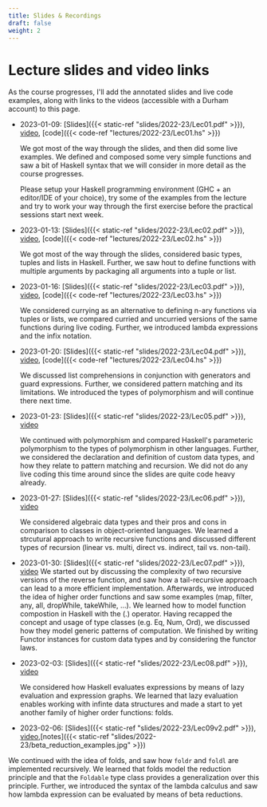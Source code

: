 ```yaml
---
title: Slides & Recordings
draft: false
weight: 2
---
```


# Lecture slides and video links

As the course progresses, I'll add the annotated slides and live code
examples, along with links to the videos (accessible with a Durham
account) to this page.

- 2023-01-09: [Slides]({{< static-ref
  "slides/2022-23/Lec01.pdf" >}}),
  [video](https://durham.cloud.panopto.eu/Panopto/Pages/Viewer.aspx?id=cdb1e9c6-f338-4f60-acdb-af820094eda4), [code]({{< code-ref "lectures/2022-23/Lec01.hs" >}})
  
  We got most of the way through the slides, and then did some live
  examples. We defined and composed some very simple functions and saw a
  bit of Haskell syntax that we will consider in more detail as the course
  progresses.
  
  Please setup your Haskell programming environment (GHC + an editor/IDE of your choice), try some of the examples from the lecture and try to work your way through the first exercise before the practical sessions start next week.
  
- 2023-01-13: [Slides]({{< static-ref
  "slides/2022-23/Lec02.pdf" >}}),
  [video](https://durham.cloud.panopto.eu/Panopto/Pages/Viewer.aspx?id=ec73c077-ce8f-4ea2-ac90-af8800948d14), [code]({{< code-ref "lectures/2022-23/Lec02.hs" >}})
  
  We got most of the way through the slides, considered basic types, tuples and lists in Haskell. Further, we saw hout to define functions with multiple arguments by packaging all arguments into a tuple or list.
  
- 2023-01-16: [Slides]({{< static-ref
  "slides/2022-23/Lec03.pdf" >}}),
  [video](https://durham.cloud.panopto.eu/Panopto/Pages/Viewer.aspx?id=55994d27-a6ed-4ca9-bd55-af890094d961), [code]({{< code-ref "lectures/2022-23/Lec03.hs" >}})
  
  We considered currying as an alternative to defining n-ary functions via tuples or lists, we compared curried and uncurried versions of the same functions during live coding. Further, we introduced lambda expressions and the infix notation.
  
- 2023-01-20: [Slides]({{< static-ref
  "slides/2022-23/Lec04.pdf" >}}),
  [video](https://durham.cloud.panopto.eu/Panopto/Pages/Viewer.aspx?id=1e4a90d5-39cb-4b4c-b8c7-af8f009469af), [code]({{< code-ref "lectures/2022-23/Lec04.hs" >}})
  
  We discussed list comprehensions in conjunction with generators and guard expressions. Further, we considered pattern matching and its limitations. We introduced the types of polymorphism and will continue there next time.
  
- 2023-01-23: [Slides]({{< static-ref
  "slides/2022-23/Lec05.pdf" >}}),
  [video](https://durham.cloud.panopto.eu/Panopto/Pages/Viewer.aspx?id=c9625930-9354-438c-ad5f-af9000966d6b)
  
  We continued with polymorphism and compared Haskell's parameteric polymorphism to the types of polymorphism in other languages. Further, we considered the declaration and definition of custom data types, and how they relate to pattern matching and recursion. We did not do any live coding this time around since the slides are quite code heavy already.
  
- 2023-01-27: [Slides]({{< static-ref
  "slides/2022-23/Lec06.pdf" >}}),
  [video](https://durham.cloud.panopto.eu/Panopto/Pages/Viewer.aspx?id=bc1539da-4907-4331-ac48-af960094809d)
  
  We considered algebraic data types and their pros and cons in comparison to classes in object-oriented languages. We learned a strcutural approach to write recursive functions and discussed different types of recursion (linear vs. multi, direct vs. indirect, tail vs. non-tail).
  
- 2023-01-30: [Slides]({{< static-ref
  "slides/2022-23/Lec07.pdf" >}}),
  [video](https://durham.cloud.panopto.eu/Panopto/Pages/Viewer.aspx?id=eaa9852d-6e86-43df-8ca1-af90009579dc)
  We started out by discussing the complexity of two recursive versions of the reverse function, and saw how a tail-recursive approach can lead to a more efficient implementation. Afterwards, we introduced the idea of higher order functions and saw some examples (map, filter, any, all, dropWhile, takeWhile, ...). We learned how to model function compostion in Haskell with the (.) operator. Having recapped the concept and usage of type classes (e.g. Eq, Num, Ord), we discussed how they model generic patterns of computation. We finished by writing Functor instances for custom data types and by considering the functor laws.
  
- 2023-02-03: [Slides]({{< static-ref
  "slides/2022-23/Lec08.pdf" >}}),
  [video](https://durham.cloud.panopto.eu/Panopto/Pages/Viewer.aspx?id=449a094b-3bc5-4f1a-adfb-af9d00a4d305)
  
  We considered how Haskell evaluates expressions by means of lazy evaluation and expression graphs. We learned that lazy evaluation enables working with infinte data structures and made a start to yet another family of higher order functions: folds. 
  
- 2023-02-06: [Slides]({{< static-ref
  "slides/2022-23/Lec09v2.pdf" >}}),
  [video](https://durham.cloud.panopto.eu/Panopto/Pages/Viewer.aspx?id=34e22c72-8b21-4bd1-ad9b-af9e00a4d25d),[notes]({{< static-ref "slides/2022-23/beta_reduction_examples.jpg" >}})
  
 We continued with the idea of folds, and saw how `foldr` and `foldl` are implemented recursively. We learned that folds model the reduction principle and that the `Foldable` type class provides a generalization over this principle. Further, we introduced the syntax of the lambda calculus and saw how lambda expression can be evaluated by means of beta reductions.


